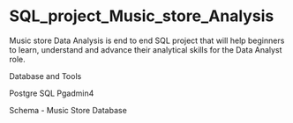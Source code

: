 # SQL_project_Music_store_Analysis

Music store Data Analysis is end to end SQL project that will help beginners to learn, understand and advance their analytical skills for the Data Analyst role.

Database and Tools 

Postgre SQL
Pgadmin4


Schema - Music Store Database 
